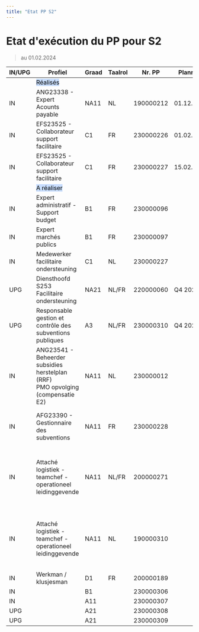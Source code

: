 ```yaml
---
title: "Etat PP S2"
---
```

# Etat d'exécution du PP pour S2

> au 01.02.2024


| IN/UPG | Profiel | Graad | Taalrol | Nr. PP | Planning |  |
| ---- | ---- | ---- | ---- | ---- | ---- | ---- |
|  | <mark style="background: #ADCCFFA6;">Réalisés</mark> |  |  |  |  |  |
| IN | ANG23338 - Expert Acounts payable | NA11 | NL | 190000212 | 01.12.2023 | Rym ZID |
| IN | EFS23525 - Collaborateur support facilitaire | C1 | FR | 230000226 | 01.02.2024 | Julie LALLEMAND |
| IN | EFS23525 - Collaborateur support facilitaire | C1 | FR | 230000227 | 15.02.2024 | Vernon BAYE |
|  | <mark style="background: #ADCCFFA6;">A réaliser</mark> |  |  |  |  |  |
| IN | Expert administratif - Support budget | B1 | FR | 230000096 |  | (à relancer) |
| IN | Expert marchés publics | B1 | FR | 230000097 |  | (à relancer) |
| IN | Medewerker facilitaire ondersteuning | C1 | NL | 230000227 |  | handicap<br>(à relancer) |
| UPG | Diensthoofd S253 Facilitaire ondersteuning | NA21 | NL/FR | 220000060 | Q4 2023 | Upgrade A2<br>annulé par S2 |
| UPG | Responsable gestion et contrôle des subventions publiques | A3 | NL/FR | 230000310 | Q4 2023 | Upgrade A3<br>annulé par S2 |
| IN | ANG23541 - Beheerder subsidies herstelplan (RRF)<br/>PMO opvolging (compensatie E2) | NA11 | NL | 230000012 |  | (publié) |
| IN | AFG23390 - Gestionnaire des subventions | NA11 | FR | 230000228 |  | Protocole à négocier avec E7<br>Staff S2 29.01.2024 |
| IN | Attaché logistiek - teamchef - operationeel leidinggevende | NA11 | NL/FR | 200000271 |  | A2 transformé en A1<br>entrevue avec Présidente<br>(octobre 2023) |
| IN | Attaché logistiek - teamchef - operationeel leidinggevende | NA11 | NL | 190000310 |  | B1 transformé en A1<br>entrevue avec Présidente<br>(octobre 2023) |
| IN | Werkman / klusjesman | D1 | FR | 200000189 |  |  |
| IN |  | B1 |  | 230000306 |  |  |
| IN |  | A11 |  | 230000307 |  |  |
| UPG |  | A21 |  | 230000308 |  |  |
| UPG |  | A21 |  | 230000309 |  |  |
